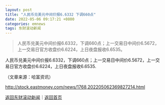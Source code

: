 ```yaml
---
layout: post
title: "人民币兑美元中间价报6.6332 下调660点"
date: 2022-05-06 09:17:21 +0800
categories: emnews
tags: 东财滚动新闻
---
```

> 人民币兑美元中间价报6.6332，下调660点；上一交易日中间价6.5672，上一交易日官方收盘价6.6224，上日夜盘报收6.6535。

<p>人民币兑美元中间价报6.6332，下调660点；上一交易日中间价6.5672，上一交易日官方收盘价6.6224，上日夜盘报收6.6535.</p><p class="em_media">（文章来源：哈富资讯）</p>

<http://stock.eastmoney.com/news/1768,202205062369827214.html>

[返回东财滚动新闻](//finews.withounder.com/emnews/)｜[返回首页](//finews.withounder.com/)